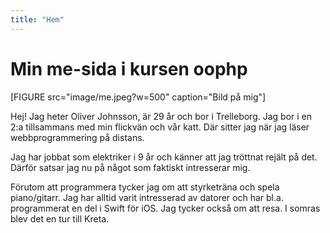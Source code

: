 ```yaml
---
title: "Hem"
---
```

Min me-sida i kursen oophp
=========================

<!-- Detta innehåll är skrivet i markdown och du hittar innehållet i filen `content/index.md`. -->

[FIGURE src="image/me.jpeg?w=500" caption="Bild på mig"]

Hej! Jag heter Oliver Johnsson, är 29 år och bor i Trelleborg. Jag bor i en 2:a tillsammans med min flickvän och vår katt. Där sitter jag när jag läser webbprogrammering på distans.

Jag har jobbat som elektriker i 9 år och känner att jag tröttnat rejält på det. Därför satsar jag nu på något som faktiskt intresserar mig.

Förutom att programmera tycker jag om att styrketräna och spela piano/gitarr. Jag har alltid varit intresserad av datorer och har bl.a. programmerat en del i Swift för iOS. Jag tycker också om att resa. I somras blev det en tur till Kreta.
















<!-- Detta är min me-sida i kursen. Denna sidan innehåller en presentation av mig själv. Underhåll denna sidan under hela kursen och uppdatera den efter hand och behov.

Så, en presentation en bra början. Skriv några ord om dig själv. Jag börjar.

Mitt namn är Mikael Roos. Född och uppvuxen i Bankeryd, Småland, strax utanför Jönköping, i ett villaområde som byggdes upp samtidigt som vi flyttade in där. Jag gillade landhockey och har spelat bandy och hockey samt gått bowlinggymnasiet i Nässjö. Jag har varit städare, diskare, kallskänka, servitör och kock. På ett bananskal landade jag i Ronneby när jag började högskolan 1990 där och nu är jag kvar med fru, barn och så vidare.

Programmering har alltid intresserat mig sedan 13-årsåldern och min första dator var en Spectravideo 328 med bandspelare.

Om jag skall nämna någon hobby, förutom webbprogrammering, så får det bli att bära sten på sommarstugetomten, och det finns sten så det räcker och blir över.

Till och från får jag för mig att börja på lite hobbies, ett år satsade jag på pokerspel, ett annat år var det geocaching och sedan turfing. Nu ligger jag lågt med hobbies, men något kanske dyker upp...?

Vi syns och hörs i forum och chatt!

/Mikael -->
